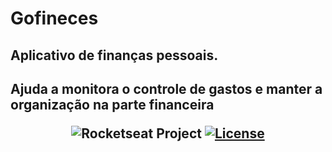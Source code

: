 # Gofineces


<p  align="center">
  <h2>Aplicativo de finanças pessoais.<h2/>
Ajuda a monitora o controle de gastos e manter a organização na parte financeira
</p>



<p align="center">
  <img src="https://img.shields.io/static/v1?label=Rocketseat&message=Education&color=8257e5&labelColor=202024" alt="Rocketseat Project" />
  <a href="LICENSE"><img  src="https://img.shields.io/static/v1?label=License&message=MIT&color=8257e5&labelColor=202024" alt="License"></a>
</p>
